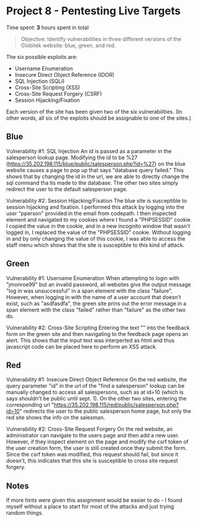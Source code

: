 # Project 8 - Pentesting Live Targets

Time spent: **3** hours spent in total

> Objective: Identify vulnerabilities in three different versions of the Globitek website: blue, green, and red.

The six possible exploits are:
* Username Enumeration
* Insecure Direct Object Reference (IDOR)
* SQL Injection (SQLi)
* Cross-Site Scripting (XSS)
* Cross-Site Request Forgery (CSRF)
* Session Hijacking/Fixation

Each version of the site has been given two of the six vulnerabilities. (In other words, all six of the exploits should be assignable to one of the sites.)

## Blue

  Vulnerability #1: SQL Injection
  An id is passed as a parameter in the salesperson lookup page. Modifying the id to be %27 (https://35.202.198.115/blue/public/salesperson.php?id=%27) on the blue website causes a page to pop up that says "database query failed." This shows that by changing the id in the url, we are able to directly change the sql command tha tis made to the database. The other two sites simply redirect the user to the default salesperson page.

Vulnerability #2: Session Hijacking/Fixation
The blue site is susceptible to session hijacking and fixation. I performed this attack by logging into the user "pperson" provided in the email from codepath. I then inspected element and navigated to my cookies where I found a "PHPSESSID" cookie. I copied the value in the cookie, and in a new incognito window that wasn't logged in, I replaced the value of the "PHPSESSID" cookie. Without logging in and by only changing the value of this cookie, I was able to access the staff menu which shows that the site is susceptible to this kind of attack.


## Green

Vulnerability #1: Username Enumeration
When attempting to login with "jmonroe99" but an invalid password, all websites give the output message "log in was unsuccessful" in a span element with the class "failure". However, when logging in with the name of a user account that doesn't exist, such as "asdfasdfa", the green site prins out the error message in a span element with the class "failed" rather than "failure" as the other two do. 

Vulnerability #2: Cross-Site Scripting
Entering the text "<script>alert('Michael found the XSS!');</script>" into the feedback form on the green site and then navigating to the feedback page opens an alert. This shows that the input text was interperted as html and thus javascript code can be placed here to perform an XSS attack.


## Red

Vulnerability #1: Insecure Direct Object Reference
On the red website, the query parameter "id" in the url of the "find a salesperson" lookup can be manually changed to access all salespersons, such as at id=10 (which is says shouldn't be public until sept. 1). On the other two sites, entering the corresponding url "https://35.202.198.115/red/public/salesperson.php?id=10" redirects the user to the public salesperson home page, but only the red site shows the info on the salesman. 

Vulnerability #2: Cross-Site Request Forgery
On the red website, an administrator can navigate to the users page and then add a new user. However, if they inspect element on the page and modify the csrf token of the user creation form, the user is still created once they submit the form. Since the csrf token was modified, this request should fail, but since it doesn't, this indicates that this site is susceptible to cross site request forgery.


## Notes

If more hints were given this assignment would be easier to do - I found myself without a place to start for most of the attacks and just trying random things.
